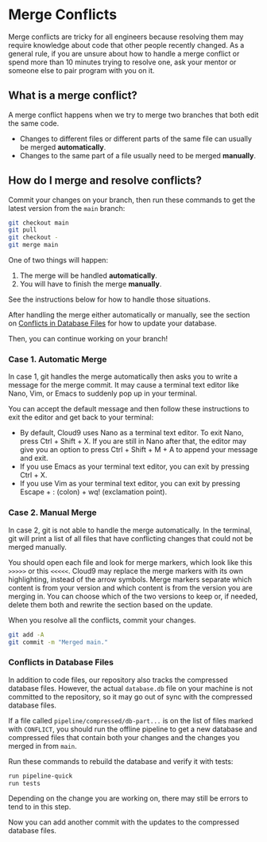 # Merge Conflicts

Merge conflicts are tricky for all engineers because resolving them may require knowledge about code that other people recently changed. As a general rule, if you are unsure about how to handle a merge conflict or spend more than 10 minutes trying to resolve one, ask your mentor or someone else to pair program with you on it.

## What is a merge conflict?

A merge conflict happens when we try to merge two branches that both edit the same code.

- Changes to different files or different parts of the same file can usually be merged **automatically**.
- Changes to the same part of a file usually need to be merged **manually**.

## How do I merge and resolve conflicts?

Commit your changes on your branch, then run these commands to get the latest version from the `main` branch:

```bash
git checkout main
git pull
git checkout -
git merge main
```

One of two things will happen:

1. The merge will be handled **automatically**.
2. You will have to finish the merge **manually**.

See the instructions below for how to handle those situations.

After handling the merge either automatically or manually, see the section on [Conflicts in Database Files](#conflicts-in-database-files) for how to update your database.

Then, you can continue working on your branch!

### Case 1. Automatic Merge

In case 1, git handles the merge automatically then asks you to write a message for the merge commit. It may cause a terminal text editor like Nano, Vim, or Emacs to suddenly pop up in your terminal.

You can accept the default message and then follow these instructions to exit the editor and get back to your terminal:

- By default, Cloud9 uses Nano as a terminal text editor. To exit Nano, press Ctrl + Shift + X. If you are still in Nano after that, the editor may give you an option to press Ctrl + Shift + M + A to append your message and exit.
- If you use Emacs as your terminal text editor, you can exit by pressing Ctrl + X.
- If you use Vim as your terminal text editor, you can exit by pressing Escape + : (colon) + wq! (exclamation point).

### Case 2. Manual Merge

In case 2, git is not able to handle the merge automatically. In the terminal, git will print a list of all files that have conflicting changes that could not be merged manually.

You should open each file and look for merge markers, which look like this `>>>>>` or this `<<<<<`. Cloud9 may replace the merge markers with its own highlighting, instead of the arrow symbols. Merge markers separate which content is from your version and which content is from the version you are merging in. You can choose which of the two versions to keep or, if needed, delete them both and rewrite the section based on the update.

When you resolve all the conflicts, commit your changes.

```bash
git add -A
git commit -m "Merged main."
```

### Conflicts in Database Files

In addition to code files, our repository also tracks the compressed database files. However, the actual `database.db` file on your machine is not committed to the repository, so it may go out of sync with the compressed database files.

If a file called `pipeline/compressed/db-part...` is on the list of files marked with `CONFLICT`, you should run the offline pipeline to get a new database and compressed files that contain both your changes and the changes you merged in from `main`.

Run these commands to rebuild the database and verify it with tests:

```bash
run pipeline-quick
run tests
```

Depending on the change you are working on, there may still be errors to tend to in this step.

Now you can add another commit with the updates to the compressed database files.
